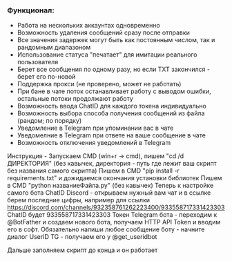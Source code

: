 ### Функционал:
- Работа на нескольких аккаунтах одновременно
- Возможность удаления сообщений сразу после отправки
- Все значения задержек могут быть как постоянным числом, так и рандомным диапазоном
- Использование статуса "печатает" для имитации реального пользователя
- Берет все сообщения по одному разу, но если TXT закончился - берет его по-новой
- Поддержка прокси (не проверено, может не работать)
- При бане в чате поток останавливает работу с выводом ошибки, остальные потоки продолжают работу
- Возможность ввода ChatID для каждого токена индивидуально
- Возможность выбора способа получения сообщений из файла (рандом; по порядку)
- Уведомление в Telegram при упоминании вас в чате
- Уведомелние в Telegram при ответе на ваше сообщение в чате
- Возможность отключения уведомлений в Telegram

Инструкция - 
Запускаем CMD (win+r -> cmd), пишем "cd /d ДИРЕКТОРИЯ" (без кавычек, директория - путь где лежит ваш скрипт без названия самого скрипта)
Пишем в CMD "pip install -r requirements.txt" и дожидаемся окончания установки библиотек
Пишем в CMD "python названиеФайла.py" (без кавычек)
Теперь к настройке самого бота
ChatID Discord - открываем нужный вам чат и в ссылке берем последние цифры, например для ссылки https://discord.com/channels/932358761262223400/933558717331423303
ChatID будет 933558717331423303
Токен Telegram бота - переходим к @BotFather и создаем нового бота, получаем HTTP API Token и вводим его в софт. Обязательно напиши любое сообщение боту - начните диалог
UserID TG - получаем его у @get_useridbot

Дальше заполняем скрипт до конца и он работает
